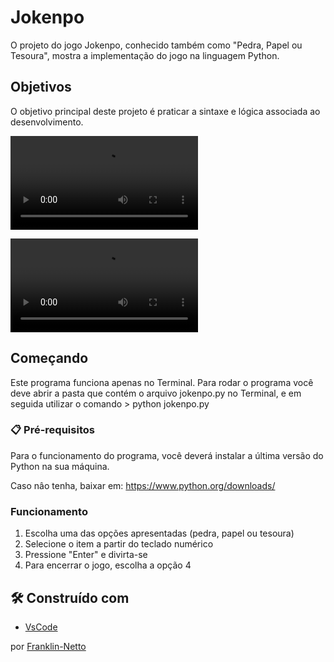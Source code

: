 # Jokenpo

O projeto do jogo Jokenpo, conhecido também como "Pedra, Papel ou Tesoura", mostra a implementação do jogo na linguagem Python. 

## Objetivos

O objetivo principal deste projeto é praticar a sintaxe e lógica associada ao desenvolvimento. 

![Funcionamento do jogo](assets/to_readme/jokenpo_scr_capture1.webm) 

![Tratamento de erros](assets/to_readme/jokenpo_scr_capture2.webm)


## Começando

Este programa funciona apenas no Terminal.
Para rodar o programa você deve abrir a pasta que contém o arquivo jokenpo.py  no Terminal, e em seguida utilizar o comando > python jokenpo.py

### 📋 Pré-requisitos

Para o funcionamento do programa, você deverá instalar a última versão do Python na sua máquina.

Caso nâo tenha, baixar em: https://www.python.org/downloads/


### Funcionamento

1. Escolha uma das opções apresentadas (pedra, papel ou tesoura)
2. Selecione o item a partir do teclado numérico
3. Pressione "Enter" e divirta-se
4. Para encerrar o jogo, escolha a opção 4


## 🛠️ Construído com

* [VsCode](https://code.visualstudio.com/)

por [Franklin-Netto](https://www.linkedin.com/in/franklin-netto/) 